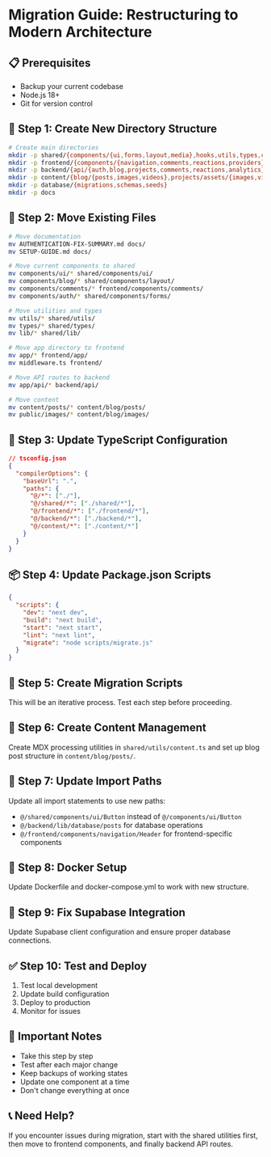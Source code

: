 # Migration Guide: Restructuring to Modern Architecture

## 📋 Prerequisites
- Backup your current codebase
- Node.js 18+
- Git for version control

## 🚀 Step 1: Create New Directory Structure

```bash
# Create main directories
mkdir -p shared/{components/{ui,forms,layout,media},hooks,utils,types,constants,styles}
mkdir -p frontend/{components/{navigation,comments,reactions,providers},lib}
mkdir -p backend/{api/{auth,blog,projects,comments,reactions,analytics},lib/{database,auth,validation,email},middleware,types}
mkdir -p content/{blog/{posts,images,videos},projects/assets/{images,videos},pages}
mkdir -p database/{migrations,schemas,seeds}
mkdir -p docs
```

## 🔄 Step 2: Move Existing Files

```bash
# Move documentation
mv AUTHENTICATION-FIX-SUMMARY.md docs/
mv SETUP-GUIDE.md docs/

# Move current components to shared
mv components/ui/* shared/components/ui/
mv components/blog/* shared/components/layout/
mv components/comments/* frontend/components/comments/
mv components/auth/* shared/components/forms/

# Move utilities and types
mv utils/* shared/utils/
mv types/* shared/types/
mv lib/* shared/lib/

# Move app directory to frontend
mv app/* frontend/app/
mv middleware.ts frontend/

# Move API routes to backend
mv app/api/* backend/api/

# Move content
mv content/posts/* content/blog/posts/
mv public/images/* content/blog/images/
```

## 🔧 Step 3: Update TypeScript Configuration

```json
// tsconfig.json
{
  "compilerOptions": {
    "baseUrl": ".",
    "paths": {
      "@/*": ["./"],
      "@/shared/*": ["./shared/*"],
      "@/frontend/*": ["./frontend/*"],
      "@/backend/*": ["./backend/*"],
      "@/content/*": ["./content/*"]
    }
  }
}
```

## 📦 Step 4: Update Package.json Scripts

```json
{
  "scripts": {
    "dev": "next dev",
    "build": "next build",
    "start": "next start",
    "lint": "next lint",
    "migrate": "node scripts/migrate.js"
  }
}
```

## 🔄 Step 5: Create Migration Scripts

This will be an iterative process. Test each step before proceeding.

## 📝 Step 6: Create Content Management

Create MDX processing utilities in `shared/utils/content.ts` and set up blog post structure in `content/blog/posts/`.

## 🎯 Step 7: Update Import Paths

Update all import statements to use new paths:
- `@/shared/components/ui/Button` instead of `@/components/ui/Button`
- `@/backend/lib/database/posts` for database operations
- `@/frontend/components/navigation/Header` for frontend-specific components

## 🐳 Step 8: Docker Setup

Update Dockerfile and docker-compose.yml to work with new structure.

## 🔐 Step 9: Fix Supabase Integration

Update Supabase client configuration and ensure proper database connections.

## ✅ Step 10: Test and Deploy

1. Test local development
2. Update build configuration
3. Deploy to production
4. Monitor for issues

## 🚨 Important Notes

- Take this step by step
- Test after each major change
- Keep backups of working states
- Update one component at a time
- Don't change everything at once

## 📞 Need Help?

If you encounter issues during migration, start with the shared utilities first, then move to frontend components, and finally backend API routes. 